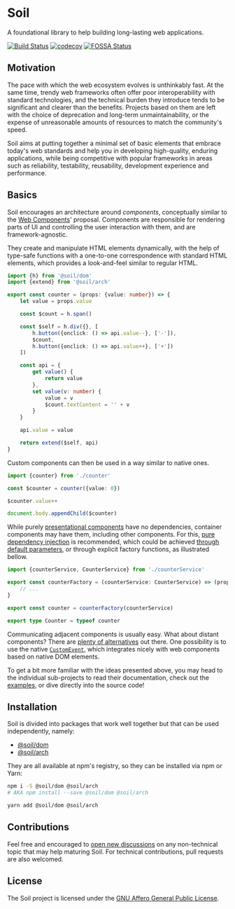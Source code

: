 # Soil

A foundational library to help building long-lasting web applications.

[![Build Status](https://travis-ci.org/inad9300/Soil.svg?branch=master)](https://travis-ci.org/inad9300/Soil)
[![codecov](https://codecov.io/gh/inad9300/Soil/branch/master/graph/badge.svg)](https://codecov.io/gh/inad9300/Soil)
[![FOSSA Status](https://app.fossa.io/api/projects/git%2Bgithub.com%2Finad9300%2FSoil.svg?type=shield)](https://app.fossa.io/projects/git%2Bgithub.com%2Finad9300%2FSoil?ref=badge_shield)


## Motivation

The pace with which the web ecosystem evolves is unthinkably fast. At the same
time, trendy web frameworks often offer poor interoperability with standard
technologies, and the technical burden they introduce tends to be significant
and clearer than the benefits. Projects based on them are left with the choice
of deprecation and long-term unmaintainability, or the expense of unreasonable
amounts of resources to match the community's speed.

Soil aims at putting together a minimal set of basic elements that embrace
today's web standards and help you in developing high-quality, enduring
applications, while being competitive with popular frameworks in areas such as
reliability, testability, reusability, development experience and performance.


## Basics

Soil encourages an architecture around *components*, conceptually similar to
the [Web Components](https://developer.mozilla.org/en-US/docs/Web/Web_Components)'
proposal. Components are responsible for rendering parts of UI and controlling
the user interaction with them, and are framework-agnostic.

They create and manipulate HTML elements dynamically, with the help of
type-safe functions with a one-to-one correspondence with standard HTML
elements, which provides a look-and-feel similar to regular HTML.

```ts
import {h} from '@soil/dom'
import {extend} from '@soil/arch'

export const counter = (props: {value: number}) => {
    let value = props.value

    const $count = h.span()

    const $self = h.div({}, [
        h.button({onclick: () => api.value--}, ['-']),
        $count,
        h.button({onclick: () => api.value++}, ['+'])
    ])

    const api = {
        get value() {
            return value
        },
        set value(v: number) {
            value = v
            $count.textContent = '' + v
        }
    }

    api.value = value

    return extend($self, api)
}
```

Custom components can then be used in a way similar to native ones.

```ts
import {counter} from './counter'

const $counter = counter({value: 0})

$counter.value++

document.body.appendChild($counter)
```

While purely [presentational components](https://medium.com/@dan_abramov/smart-and-dumb-components-7ca2f9a7c7d0)
have no dependencies, container components may have them, including other
components. For this, [pure dependency injection](http://blog.ploeh.dk/2014/06/10/pure-di/)
is recommended, which could be achieved [through default parameters](https://medium.freecodecamp.org/how-to-take-advantage-of-javascripts-default-parameters-for-dependency-injection-98fc423328e1), or through explicit factory functions, as illustrated bellow.

```ts
import {counterService, CounterService} from './counterService'

export const counterFactory = (counterService: CounterService) => (props: {}) => {
    // ...
}

export const counter = counterFactory(counterService)

export type Counter = typeof counter
```

Communicating adjacent components is usually easy. What about distant
components? There are [plenty of alternatives](https://www.javascriptstuff.com/component-communication/)
out there. One possibility is to use the native [`CustomEvent`](https://developer.mozilla.org/en-US/docs/Web/API/CustomEvent/CustomEvent),
which integrates nicely with web components based on native DOM elements.

To get a bit more familiar with the ideas presented above, you may head to the
individual sub-projects to read their documentation, check out the [examples](examples/),
or dive directly into the source code!


## Installation

Soil is divided into packages that work well together but that can be used
independently, namely:
- [@soil/dom](https://github.com/inad9300/Soil/tree/master/dom)
- [@soil/arch](https://github.com/inad9300/Soil/tree/master/arch)

They are all available at npm's registry, so they can be installed via npm or
Yarn:

```bash
npm i -S @soil/dom @soil/arch
# AKA npm install --save @soil/dom @soil/arch
```

```bash
yarn add @soil/dom @soil/arch
```


## Contributions

Feel free and encouraged to [open new discussions](../../issues) on any
non-technical topic that may help maturing Soil. For technical contributions,
pull requests are also welcomed.


## License

The Soil project is licensed under the [GNU Affero General Public License](LICENSE).
